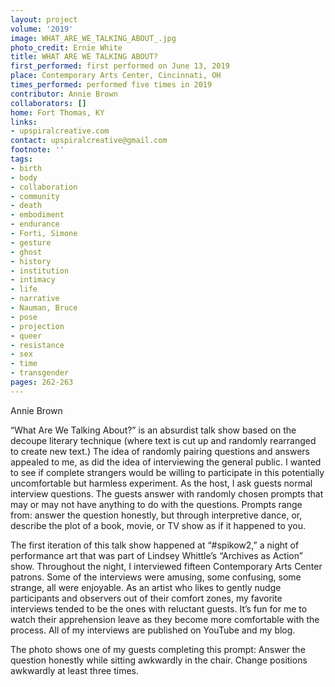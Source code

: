 ```yaml
---
layout: project
volume: '2019'
image: WHAT_ARE_WE_TALKING_ABOUT_.jpg
photo_credit: Ernie White
title: WHAT ARE WE TALKING ABOUT?
first_performed: first performed on June 13, 2019
place: Contemporary Arts Center, Cincinnati, OH
times_performed: performed five times in 2019
contributor: Annie Brown
collaborators: []
home: Fort Thomas, KY
links:
- upspiralcreative.com
contact: upspiralcreative@gmail.com
footnote: ''
tags:
- birth
- body
- collaboration
- community
- death
- embodiment
- endurance
- Forti, Simone
- gesture
- ghost
- history
- institution
- intimacy
- life
- narrative
- Nauman, Bruce
- pose
- projection
- queer
- resistance
- sex
- time
- transgender
pages: 262-263
---
```



Annie Brown

“What Are We Talking About?” is an absurdist talk show based on the decoupe literary technique (where text is cut up and randomly rearranged to create new text.) The idea of randomly pairing questions and answers appealed to me, as did the idea of interviewing the general public. I wanted to see if complete strangers would be willing to participate in this potentially uncomfortable but harmless experiment. As the host, I ask guests normal interview questions. The guests answer with randomly chosen prompts that may or may not have anything to do with the questions. Prompts range from: answer the question honestly, but through interpretive dance, or, describe the plot of a book, movie, or TV show as if it happened to you.

The first iteration of this talk show happened at “#spikow2,” a night of performance art that was part of Lindsey Whittle’s “Archives as Action” show. Throughout the night, I interviewed fifteen Contemporary Arts Center patrons. Some of the interviews were amusing, some confusing, some strange, all were enjoyable. As an artist who likes to gently nudge participants and observers out of their comfort zones, my favorite interviews tended to be the ones with reluctant guests. It’s fun for me to watch their apprehension leave as they become more comfortable with the process. All of my interviews are published on YouTube and my blog.

The photo shows one of my guests completing this prompt: Answer the question honestly while sitting awkwardly in the chair. Change positions awkwardly at least three times.
